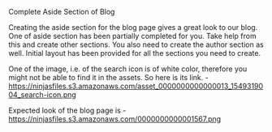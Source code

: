 Complete Aside Section of Blog

Creating the aside section for the blog page gives a great look to our blog.
One of aside section has been partially completed for you. Take help from this and create other sections.
You also need to create the author section as well.
Initial layout has been provided for all the sections you need to create.


One of the image, i.e. of the search icon is of white color, therefore you might not be able to find it in the assets. So here is its link. - https://ninjasfiles.s3.amazonaws.com/asset_0000000000000013_1549319004_search-icon.png


Expected look of the blog page is - https://ninjasfiles.s3.amazonaws.com/0000000000001567.png 
